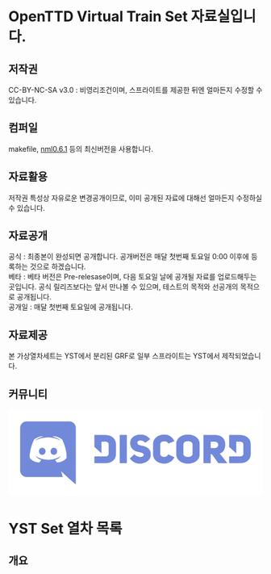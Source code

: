# OpenTTD Virtual Train Set 자료실입니다.
## 저작권
 CC-BY-NC-SA v3.0 : 비영리조건이며, 스프라이트를 제공한 뒤엔 얼마든지 수정할 수 있습니다.<br>

## 컴퍼일
makefile, [nml0.6.1](https://github.com/OpenTTD/nml) 등의 최신버전을 사용합니다.<br>

## 자료활용
저작권 특성상 자유로운 변경공개이므로, 이미 공개된 자료에 대해선 얼마든지 수정하실 수 있습니다.<br>

## 자료공개
공식 : 최종본이 완성되면 공개합니다. 공개버전은 매달 첫번째 토요일 0:00 이후에 등록하는 것으로 하겠습니다.<br>
베타 : 베타 버전은 Pre-relesase이며, 다음 토요일 날에 공개될 자료를 업로드해두는 곳입니다. 공식 릴리즈보다는 앞서 만나볼 수 있으며, 테스트의 목적와 선공개의 목적으로 공개됩니다. <br>
공개일 : 매달 첫번째 토요일에 공개됩니다.

## 자료제공
본 가상열차세트는 YST에서 분리된 GRF로 일부 스프라이트는 YST에서 제작되었습니다.

## 커뮤니티
[![디스코드로고](https://github.com/evepoi/YST/blob/minengallery/docs/img/discord_logo.png)](https://discord.gg/WNrjUatFkz)

# YST Set 열차 목록
## 개요

